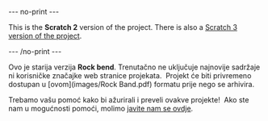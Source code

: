 --- no-print ---

This is the **Scratch 2** version of the project. There is also a [Scratch 3 version of the project](https://projects.raspberrypi.org/hr-HR/projects/rock-band).

--- /no-print ---

Ovo je starija verzija **Rock bend**. Trenutačno ne uključuje najnovije sadržaje ni korisničke značajke web stranice projekata.  Projekt će biti privremeno dostupan u [ovom](images/Rock Band.pdf) formatu prije nego se arhivira.

Trebamo vašu pomoć kako bi ažurirali i preveli ovakve projekte!  Ako ste nam u mogućnosti pomoći, molimo [javite nam se ovdje](https://rpf.io/translators).
